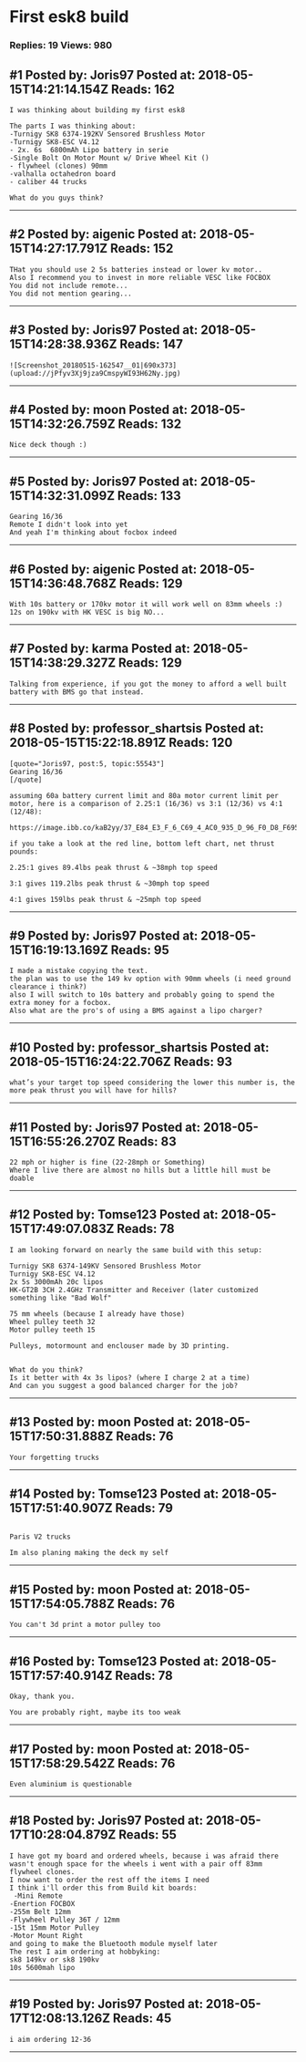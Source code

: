 # First esk8 build

### Replies: 19 Views: 980

## \#1 Posted by: Joris97 Posted at: 2018-05-15T14:21:14.154Z Reads: 162

```
I was thinking about building my first esk8

The parts I was thinking about:
-Turnigy SK8 6374-192KV Sensored Brushless Motor
-Turnigy SK8-ESC V4.12 
- 2x. 6s  6800mAh Lipo battery in serie
-Single Bolt On Motor Mount w/ Drive Wheel Kit ()
- flywheel (clones) 90mm
-valhalla octahedron board
- caliber 44 trucks

What do you guys think?
```

---
## \#2 Posted by: aigenic Posted at: 2018-05-15T14:27:17.791Z Reads: 152

```
THat you should use 2 5s batteries instead or lower kv motor..
Also I recommend you to invest in more reliable VESC like FOCBOX
You did not include remote...
You did not mention gearing...
```

---
## \#3 Posted by: Joris97 Posted at: 2018-05-15T14:28:38.936Z Reads: 147

```
![Screenshot_20180515-162547__01|690x373](upload://jPfyv3Xj9jza9CmspyWI93H62Ny.jpg)
```

---
## \#4 Posted by: moon Posted at: 2018-05-15T14:32:26.759Z Reads: 132

```
Nice deck though :)
```

---
## \#5 Posted by: Joris97 Posted at: 2018-05-15T14:32:31.099Z Reads: 133

```
Gearing 16/36
Remote I didn't look into yet
And yeah I'm thinking about focbox indeed
```

---
## \#6 Posted by: aigenic Posted at: 2018-05-15T14:36:48.768Z Reads: 129

```
With 10s battery or 170kv motor it will work well on 83mm wheels :) 
12s on 190kv with HK VESC is big NO...
```

---
## \#7 Posted by: karma Posted at: 2018-05-15T14:38:29.327Z Reads: 129

```
Talking from experience, if you got the money to afford a well built battery with BMS go that instead.
```

---
## \#8 Posted by: professor_shartsis Posted at: 2018-05-15T15:22:18.891Z Reads: 120

```
[quote="Joris97, post:5, topic:55543"]
Gearing 16/36
[/quote]

assuming 60a battery current limit and 80a motor current limit per motor, here is a comparison of 2.25:1 (16/36) vs 3:1 (12/36) vs 4:1 (12/48):

https://image.ibb.co/kaB2yy/37_E84_E3_F_6_C69_4_AC0_935_D_96_F0_D8_F69501.gif

if you take a look at the red line, bottom left chart, net thrust pounds:

2.25:1 gives 89.4lbs peak thrust & ~38mph top speed

3:1 gives 119.2lbs peak thrust & ~30mph top speed

4:1 gives 159lbs peak thrust & ~25mph top speed
```

---
## \#9 Posted by: Joris97 Posted at: 2018-05-15T16:19:13.169Z Reads: 95

```
I made a mistake copying the text.
the plan was to use the 149 kv option with 90mm wheels (i need ground clearance i think?)
also I will switch to 10s battery and probably going to spend the extra money for a focbox.
Also what are the pro's of using a BMS against a lipo charger?
```

---
## \#10 Posted by: professor_shartsis Posted at: 2018-05-15T16:24:22.706Z Reads: 93

```
what’s your target top speed considering the lower this number is, the more peak thrust you will have for hills?
```

---
## \#11 Posted by: Joris97 Posted at: 2018-05-15T16:55:26.270Z Reads: 83

```
22 mph or higher is fine (22-28mph or Something)
Where I live there are almost no hills but a little hill must be doable
```

---
## \#12 Posted by: Tomse123 Posted at: 2018-05-15T17:49:07.083Z Reads: 78

```
I am looking forward on nearly the same build with this setup:

Turnigy SK8 6374-149KV Sensored Brushless Motor
Turnigy SK8-ESC V4.12
2x 5s 3000mAh 20c lipos 
HK-GT2B 3CH 2.4GHz Transmitter and Receiver (later customized something like "Bad Wolf"

75 mm wheels (because I already have those)
Wheel pulley teeth 32
Motor pulley teeth 15 

Pulleys, motormount and enclouser made by 3D printing.


What do you think?
Is it better with 4x 3s lipos? (where I charge 2 at a time)
And can you suggest a good balanced charger for the job?
```

---
## \#13 Posted by: moon Posted at: 2018-05-15T17:50:31.888Z Reads: 76

```
Your forgetting trucks
```

---
## \#14 Posted by: Tomse123 Posted at: 2018-05-15T17:51:40.907Z Reads: 79

```

Paris V2 trucks

Im also planing making the deck my self
```

---
## \#15 Posted by: moon Posted at: 2018-05-15T17:54:05.788Z Reads: 76

```
You can't 3d print a motor pulley too
```

---
## \#16 Posted by: Tomse123 Posted at: 2018-05-15T17:57:40.914Z Reads: 78

```
Okay, thank you.

You are probably right, maybe its too weak
```

---
## \#17 Posted by: moon Posted at: 2018-05-15T17:58:29.542Z Reads: 76

```
Even aluminium is questionable
```

---
## \#18 Posted by: Joris97 Posted at: 2018-05-17T10:28:04.879Z Reads: 55

```
I have got my board and ordered wheels, because i was afraid there wasn't enough space for the wheels i went with a pair off 83mm flywheel clones.
I now want to order the rest off the items I need
I think i'll order this from Build kit boards:
 -Mini Remote
-Enertion FOCBOX
-255m Belt 12mm
-Flywheel Pulley 36T / 12mm
-15t 15mm Motor Pulley
-Motor Mount Right
and going to make the Bluetooth module myself later
The rest I aim ordering at hobbyking:
sk8 149kv or sk8 190kv 
10s 5600mah lipo
```

---
## \#19 Posted by: Joris97 Posted at: 2018-05-17T12:08:13.126Z Reads: 45

```
i aim ordering 12-36
```

---
